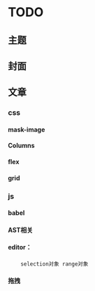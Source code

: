 # TODO

## 主题
## 封面


## 文章
### css 

#### mask-image	
#### Columns
#### flex 
#### grid



### js
#### babel
#### AST相关
#### editor：
		selection对象 range对象
#### 拖拽
